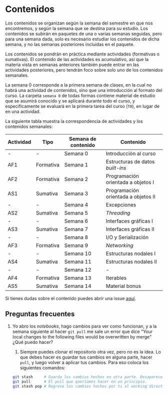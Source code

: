 # Contenidos

Los contenidos se organizan según la semana del semestre en que nos encontremos, y según la semana que se destina para su estudio. Los contenidos se subirán en paquetes de una o varias semanas seguidas, pero para una semana dada, solo es necesario estudiar los contenidos de dicha semana, y no las semanas posteriores incluidas en el paquete.

Los contenidos se pondrán en práctica mediante actividades (formativas o sumativas). El contenido de las actividades es acumulativo, así que la materia vista en semanas anteriores también puede entrar en las actividades posteriores, pero tendrán foco sobre solo uno de los contenidos semanales.

La semana 0 corresponde a la primera semana de clases, en la cual no habrá una actividad de contenidos, sino que una introducción al formato del curso. La carpeta `semana 0` de todas formas contiene material de estudio que se asumirá conocido y se aplicará durante todo el curso, y específicamente se evaluará en la primera tarea del curso (`T0`), en lugar de en una actividad.

La siguiente tabla muestra la correspondencia de actividades y los contenidos semanales:

| Actividad | Tipo      | Semana de contenido | Contenido                           |
| --------- | --------- | ------------------- | ----------------------------------- |
| -         | -         | Semana 0            | Introducción al curso               |
| AF1       | Formativa | Semana 1            | Estructuras de datos _built-ins_    |
| AF2       | Formativa | Semana 2            | Programación orientada a objetos I  |
| AS1       | Sumativa  | Semana 3            | Programación orientada a objetos II |
| -         | -         | Semana 4            | Excepciones                         |
| AS2       | Sumativa  | Semana 5            | *Threading*                         |
| -         | -         | Semana 6            | Interfaces gráficas I               |
| AS3       | Sumativa  | Semana 7            | Interfaces gráficas II              |
| -         | -         | Semana 8            | I/O y Serialización                 |
| AF3       | Formativa | Semana 9            | *Networking*                        |
| -         | -         | Semana 10           | Estructuras nodales I               |
| AS4       | Sumativa  | Semana 11           | Estructuras nodales II              |
| -         | -         | Semana 12           | -                                   |
| AF4       | Formativa | Semana 13           | Iterables                           |
| AS5       | Sumativa  | Semana 14           | Material bonus                      |


Si tienes dudas sobre el contenido puedes abrir una issue [aquí](https://github.com/IIC2233/Syllabus/issues).

## Preguntas frecuentes

1. Yo abro los _notebooks_, hago cambios para ver como funcionan, y a la semana siguiente al hacer `git pull` me sale un error que dice "Your local changes to the following files would be overwritten by merge" ¿Qué puedo hacer?

   1. Siempre puedes clonar el repositorio otra vez, pero no es la idea. Lo que debes hacer es guardar tus cambios en alguna parte, hacer `pull`, y luego volver a aplicar tus cambios. Para eso coloca los siguientes comandos:

     ```bash
     git stash     # Guarda los cambios hechos en otra parte. Desaparecen del working directory.
     git pull      # El pull que queríamos hacer en un principio.
     git stash pop # Regresa los cambios hechos por ti al working directory.
     ```


